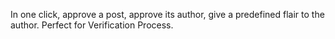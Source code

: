 In one click, approve a post, approve its author, give a predefined flair to the author. Perfect for Verification Process.